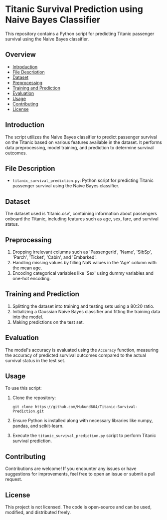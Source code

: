 # Titanic Survival Prediction using Naive Bayes Classifier

This repository contains a Python script for predicting Titanic passenger survival using the Naive Bayes classifier.

## Overview

- [Introduction](#introduction)
- [File Description](#file-description)
- [Dataset](#dataset)
- [Preprocessing](#preprocessing)
- [Training and Prediction](#training-and-prediction)
- [Evaluation](#evaluation)
- [Usage](#usage)
- [Contributing](#contributing)
- [License](#license)

## Introduction

The script utilizes the Naive Bayes classifier to predict passenger survival on the Titanic based on various features available in the dataset. It performs data preprocessing, model training, and prediction to determine survival outcomes.

## File Description

- `titanic_survival_prediction.py`: Python script for predicting Titanic passenger survival using the Naive Bayes classifier.

## Dataset

The dataset used is 'titanic.csv', containing information about passengers onboard the Titanic, including features such as age, sex, fare, and survival status.

## Preprocessing

1. Dropping irrelevant columns such as 'PassengerId', 'Name', 'SibSp', 'Parch', 'Ticket', 'Cabin', and 'Embarked'.
2. Handling missing values by filling NaN values in the 'Age' column with the mean age.
3. Encoding categorical variables like 'Sex' using dummy variables and one-hot encoding.

## Training and Prediction

1. Splitting the dataset into training and testing sets using a 80:20 ratio.
2. Initializing a Gaussian Naive Bayes classifier and fitting the training data into the model.
3. Making predictions on the test set.

## Evaluation

The model's accuracy is evaluated using the `Accuracy` function, measuring the accuracy of predicted survival outcomes compared to the actual survival status in the test set.

## Usage

To use this script:

1. Clone the repository:

    ```
    git clone https://github.com/Mukund604/Titanic-Survival-Prediction.git
    ```

2. Ensure Python is installed along with necessary libraries like numpy, pandas, and scikit-learn.

3. Execute the `titanic_survival_prediction.py` script to perform Titanic survival prediction.

## Contributing

Contributions are welcome! If you encounter any issues or have suggestions for improvements, feel free to open an issue or submit a pull request.

## License

This project is not licensed. The code is open-source and can be used, modified, and distributed freely.
